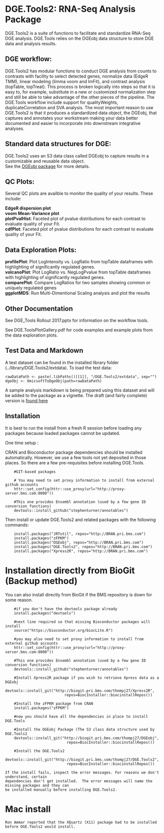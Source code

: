 # DGE.Tools2: RNA-Seq Analysis Package

DGE.Tools2 is a suite of functions to facilitate and standardize RNA-Seq DGE analysis.  DGE.Tools relies on the DGEobj data structure to store DGE data and analysis results.  


## DGE workflow:

DGE.Tools2 has modular functions to conduct DGE analysis from counts to
contrasts with facility to select detected genes, normalize data (EdgeR TMM),
linear modeling (limma voom and lmFit), and contrast analysis (topTable,
topTreat). This process is broken logically into steps so that it is easy to,
for example, substitute in a new or customized normalization step and still be
able to take advantage of the other pieces of the pipeline. The DGE.Tools
workflow include support for qualityWeights, duplicateCorrelation and SVA
analysis.  The most important reason  to use DGE.Tools2 is that it produces a
standardized data object, the DGEobj, that captures and annotates your
workstream making your data better documented and easier to incorporate into
downstream integrative analyses.

## Standard data structures for DGE:

DGE.Tools2 uses an S3 data class called DGEobj to capture results in a customizable and reusable data object.  
See the [DGEobj package](https://biogit.pri.bms.com/thompj27/DGE.Tools2) for more details.

## QC Plots:

Several QC plots are availble to monitor the quality of your results. These include:

**EdgeR dispersion plot**   
**voom Mean-Variance plot**   
**plotPvalHist**: Faceted plot of pvalue distributions for each contrast to evaluate quality of your Fit.   
**cdfPlot**: Faceted plot of pvalue distributions for each contrast to evaluate quality of your Fit.   

## Data Exploration Plots:

**profilePlot**: Plot LogIntensity vs. LogRatio from topTable dataframes with highlighting of significantly regulated genes.  
**volcanoPlot**: Plot LogRatio vs. NegLogPvalue from topTable dataframes with highlighting of significantly regulated genes.  
**comparePlot**: Compare LogRatios for two samples showing common or uniquely regulated genes  
**ggplotMDS**: Run Multi-Dimentional Scaling analysis and plot the results  


## Other Documentation

See DGE_Tools Rollout 2017.pptx for information on the workflow tools.   
  
See DGE.ToolsPlotGallery.pdf for code examples and example plots from the data exploration plots. 

## Test Data and Markdown

A test dataset can be found in the installed library folder (../library/DGE.Tools2/extdata).
To load the test data:

```
rawDataPath <- paste(.libPaths()[[1]], "/DGE.Tools2/extdata", sep="")
dgeObj <- OmicsoftToDgeObj(path=rawDataPath)
```

A sample analysis markdown is being prepared using this dataset and will be
added to the package as a vignette.  The draft (and fairly complete) version
is [found here](https://biogit.pri.bms.com/thompj27/DGE.Tools2/blob/master/vignettes/DGE.Tools2_TestWorkflow.Rmd)

## Installation

It is best to run the install from a fresh R session before loading any
packages because loaded packages cannot be updated.


One time setup :

CRAN and Bioconductor package dependencies should be installed automatically. 
However, we use a few tools not yet deposited in those places.  So there are a
few pre-requisites before installing DGE.Tools.

```
    #GIT-based packages

    # You may need to set proxy information to install from external github accounts
    httr::set_config(httr::use_proxy(url="http://proxy-server.bms.com:8080"))
    
    #This one provides Ensembl annotation (used by a few gene ID conversion functions)  
    devtools::install_github("stephenturner/annotables")
```

Then install or update DGE.Tools2 and related packages with the following commands:  

```
    install.packages("JRTutil", repos="http://BRAN.pri.bms.com")
    install.packages("zFPKM")
    install.packages("DGEobj", repos="http://BRAN.pri.bms.com")
    install.packages("DGE.Tools2", repos="http://BRAN.pri.bms.com")
    install.packages("Xpress2R", repos="http://BRAN.pri.bms.com")
```

# Installation directly from BioGit (Backup method)

You can also install directly from BioGit if the BMS repository is down for some
reason.

```
    #if you don't have the devtools package already
    install.packages("devtools")

    #next line required so that missing Bioconductor packages will install  
    source("https://bioconductor.org/biocLite.R")

    #you may also need to set proxy information to install from external github accounts  
    httr::set_config(httr::use_proxy(url="http://proxy-server.bms.com:8080"))

    #This one provides Ensembl annotation (used by a few gene ID conversion functions)  
    devtools::install_github("stephenturner/annotables")  

    #Install Xpress2R package if you wish to retrieve Xpress data as a DGEobj  
    devtools::install_git("http://biogit.pri.bms.com/thompj27/Xpress2R",
                           repos=BiocInstaller::biocinstallRepos())   

    #Install the zFPKM package from CRAN
    install.packages("zFPKM")  
	
    #now you should have all the dependencies in place to install DGE.Tools 

    #Install the DGEobj Package (The S3 class data structure used by DGE.Tools2
    devtools::install_git("http://biogit.pri.bms.com/thompj27/DGEobj",
                            repos=BiocInstaller::biocinstallRepos())   

    #Install the DGE.Tools2
    devtools::install_git("http://biogit.pri.bms.com/thompj27/DGE.Tools2",
                            repos=BiocInstaller::biocinstallRepos()) 

```   
    If the install fails, inspect the error messages. For reasons we don't understand, certain
    dependencies don't get installed.  The error messages will name the missing packages and they can
    be installed manually before installing DGE.Tools2.

# Mac install
 
    Ron Ammar reported that the XQuartz (X11) package had to be installed before DGE.Tools2 would install.

